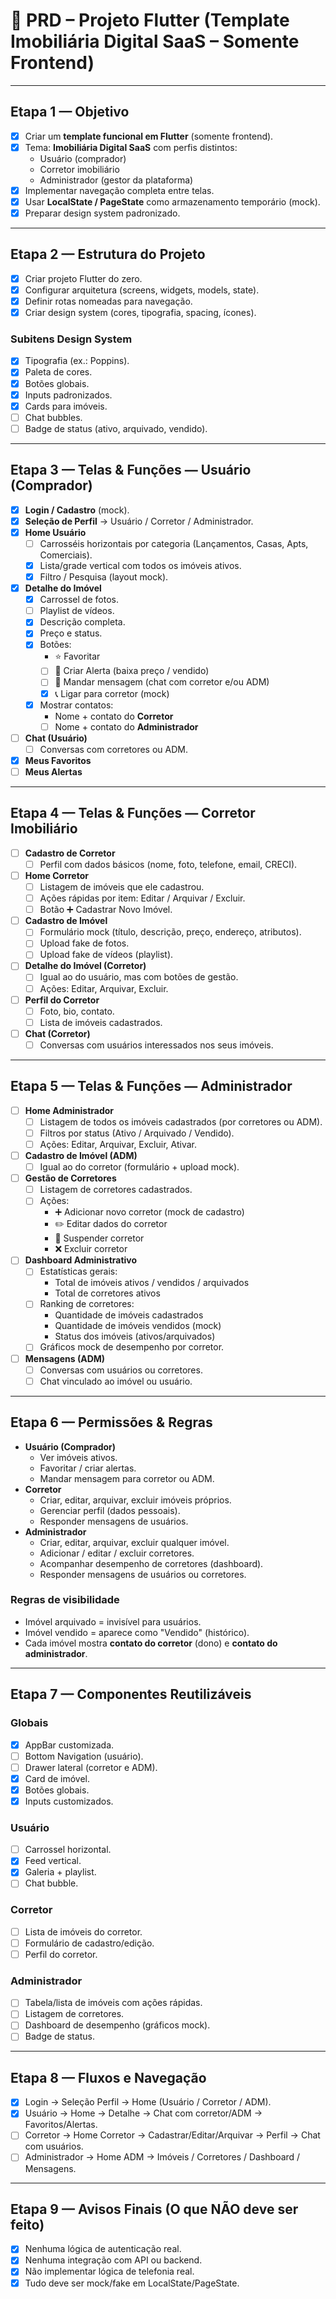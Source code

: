 # 📌 PRD – Projeto Flutter (Template Imobiliária Digital SaaS – Somente Frontend)

---

## Etapa 1 — Objetivo
- [x] Criar um **template funcional em Flutter** (somente frontend).
- [x] Tema: **Imobiliária Digital SaaS** com perfis distintos:
  - Usuário (comprador)
  - Corretor imobiliário
  - Administrador (gestor da plataforma)
- [x] Implementar navegação completa entre telas.
- [x] Usar **LocalState / PageState** como armazenamento temporário (mock).
- [x] Preparar design system padronizado.

---

## Etapa 2 — Estrutura do Projeto
- [x] Criar projeto Flutter do zero.
- [x] Configurar arquitetura (screens, widgets, models, state).
- [x] Definir rotas nomeadas para navegação.
- [x] Criar design system (cores, tipografia, spacing, ícones).

### Subitens Design System
- [x] Tipografia (ex.: Poppins).
- [x] Paleta de cores.
- [x] Botões globais.
- [x] Inputs padronizados.
- [x] Cards para imóveis.
- [ ] Chat bubbles.
- [ ] Badge de status (ativo, arquivado, vendido).

---

## Etapa 3 — Telas & Funções — Usuário (Comprador)
- [x] **Login / Cadastro** (mock).
- [x] **Seleção de Perfil** → Usuário / Corretor / Administrador.
- [x] **Home Usuário**
  - [ ] Carrosséis horizontais por categoria (Lançamentos, Casas, Apts, Comerciais).
  - [x] Lista/grade vertical com todos os imóveis ativos.
  - [x] Filtro / Pesquisa (layout mock).
- [x] **Detalhe do Imóvel**
  - [x] Carrossel de fotos.
  - [ ] Playlist de vídeos.
  - [x] Descrição completa.
  - [x] Preço e status.
  - [x] Botões:
    - ⭐ Favoritar
    - [ ] 🔔 Criar Alerta (baixa preço / vendido)
    - [ ] 💬 Mandar mensagem (chat com corretor e/ou ADM)
    - [x] 📞 Ligar para corretor (mock)
  - [x] Mostrar contatos:
    - Nome + contato do **Corretor**
    - [ ] Nome + contato do **Administrador**
- [ ] **Chat (Usuário)**
  - [ ] Conversas com corretores ou ADM.
- [x] **Meus Favoritos**
- [ ] **Meus Alertas**

---

## Etapa 4 — Telas & Funções — Corretor Imobiliário
- [ ] **Cadastro de Corretor**
  - [ ] Perfil com dados básicos (nome, foto, telefone, email, CRECI).
- [ ] **Home Corretor**
  - [ ] Listagem de imóveis que ele cadastrou.
  - [ ] Ações rápidas por item: Editar / Arquivar / Excluir.
  - [ ] Botão ➕ Cadastrar Novo Imóvel.
- [ ] **Cadastro de Imóvel**
  - [ ] Formulário mock (título, descrição, preço, endereço, atributos).
  - [ ] Upload fake de fotos.
  - [ ] Upload fake de vídeos (playlist).
- [ ] **Detalhe do Imóvel (Corretor)**
  - [ ] Igual ao do usuário, mas com botões de gestão.
  - [ ] Ações: Editar, Arquivar, Excluir.
- [ ] **Perfil do Corretor**
  - [ ] Foto, bio, contato.
  - [ ] Lista de imóveis cadastrados.
- [ ] **Chat (Corretor)**
  - [ ] Conversas com usuários interessados nos seus imóveis.

---

## Etapa 5 — Telas & Funções — Administrador
- [ ] **Home Administrador**
  - [ ] Listagem de todos os imóveis cadastrados (por corretores ou ADM).
  - [ ] Filtros por status (Ativo / Arquivado / Vendido).
  - [ ] Ações: Editar, Arquivar, Excluir, Ativar.
- [ ] **Cadastro de Imóvel (ADM)**
  - [ ] Igual ao do corretor (formulário + upload mock).
- [ ] **Gestão de Corretores**
  - [ ] Listagem de corretores cadastrados.
  - [ ] Ações: 
    - ➕ Adicionar novo corretor (mock de cadastro)
    - ✏️ Editar dados do corretor
    - 🚫 Suspender corretor
    - ❌ Excluir corretor
- [ ] **Dashboard Administrativo**
  - [ ] Estatísticas gerais:
    - Total de imóveis ativos / vendidos / arquivados
    - Total de corretores ativos
  - [ ] Ranking de corretores:
    - Quantidade de imóveis cadastrados
    - Quantidade de imóveis vendidos (mock)
    - Status dos imóveis (ativos/arquivados)
  - [ ] Gráficos mock de desempenho por corretor.
- [ ] **Mensagens (ADM)**
  - [ ] Conversas com usuários ou corretores.
  - [ ] Chat vinculado ao imóvel ou usuário.

---

## Etapa 6 — Permissões & Regras
- **Usuário (Comprador)**
  - Ver imóveis ativos.
  - Favoritar / criar alertas.
  - Mandar mensagem para corretor ou ADM.
- **Corretor**
  - Criar, editar, arquivar, excluir imóveis próprios.
  - Gerenciar perfil (dados pessoais).
  - Responder mensagens de usuários.
- **Administrador**
  - Criar, editar, arquivar, excluir qualquer imóvel.
  - Adicionar / editar / excluir corretores.
  - Acompanhar desempenho de corretores (dashboard).
  - Responder mensagens de usuários ou corretores.

### Regras de visibilidade
- Imóvel arquivado = invisível para usuários.
- Imóvel vendido = aparece como "Vendido" (histórico).
- Cada imóvel mostra **contato do corretor** (dono) e **contato do administrador**.

---

## Etapa 7 — Componentes Reutilizáveis
### Globais
- [x] AppBar customizada.
- [ ] Bottom Navigation (usuário).
- [ ] Drawer lateral (corretor e ADM).
- [x] Card de imóvel.
- [x] Botões globais.
- [x] Inputs customizados.

### Usuário
- [ ] Carrossel horizontal.
- [x] Feed vertical.
- [x] Galeria + playlist.
- [ ] Chat bubble.

### Corretor
- [ ] Lista de imóveis do corretor.
- [ ] Formulário de cadastro/edição.
- [ ] Perfil do corretor.

### Administrador
- [ ] Tabela/lista de imóveis com ações rápidas.
- [ ] Listagem de corretores.
- [ ] Dashboard de desempenho (gráficos mock).
- [ ] Badge de status.

---

## Etapa 8 — Fluxos e Navegação
- [x] Login → Seleção Perfil → Home (Usuário / Corretor / ADM).
- [x] Usuário → Home → Detalhe → Chat com corretor/ADM → Favoritos/Alertas.
- [ ] Corretor → Home Corretor → Cadastrar/Editar/Arquivar → Perfil → Chat com usuários.
- [ ] Administrador → Home ADM → Imóveis / Corretores / Dashboard / Mensagens.

---

## Etapa 9 — Avisos Finais (O que NÃO deve ser feito)
- [x] Nenhuma lógica de autenticação real.
- [x] Nenhuma integração com API ou backend.
- [x] Não implementar lógica de telefonia real.
- [x] Tudo deve ser mock/fake em LocalState/PageState.
